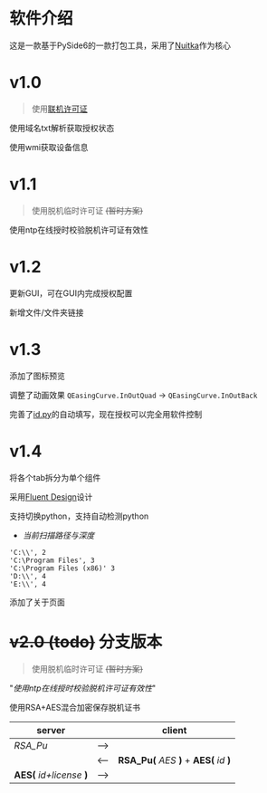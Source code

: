# 软件介绍

这是一款基于PySide6的一款打包工具，采用了[Nuitka](https://github.com/Nuitka/Nuitka)作为核心
# v1.0

>使用[联机许可证]

[联机许可证]:http://license.rosmontis.com

使用域名txt解析获取授权状态

使用wmi获取设备信息

# v1.1

>使用脱机临时许可证 ~~(暂时方案)~~

使用ntp在线授时校验脱机许可证有效性

# v1.2

更新GUI，可在GUI内完成授权配置

新增文件/文件夹链接

# v1.3

添加了图标预览

调整了动画效果 `QEasingCurve.InOutQuad` -> `QEasingCurve.InOutBack`

完善了[id.py](id.py)的自动填写，现在授权可以完全用软件控制

# v1.4

将各个tab拆分为单个组件

采用[Fluent Design](https://github.com/zhiyiYo/PyQt-Fluent-Widgets)设计

支持切换python，支持自动检测python

- *当前扫描路径与深度*
```
'C:\\', 2
'C:\Program Files', 3
'C:\Program Files (x86)' 3
'D:\\', 4
'E:\\', 4
```

添加了关于页面

# ~~v2.0 (todo)~~  **分支版本**

>使用脱机临时许可证 ~~(暂时方案)~~

"*使用ntp在线授时校验脱机许可证有效性*"

使用RSA+AES混合加密保存脱机证书

|server||client|
|-|-|-|
|*RSA_Pu*|-->||
||<--|**RSA_Pu(** *AES* **)** + **AES(** *id* **)**
|**AES(** *id+license* **)**|-->||
